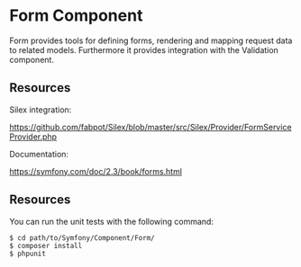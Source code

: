 Form Component
==============

Form provides tools for defining forms, rendering and mapping request data to
related models. Furthermore it provides integration with the Validation
component.

Resources
---------

Silex integration:

https://github.com/fabpot/Silex/blob/master/src/Silex/Provider/FormServiceProvider.php

Documentation:

https://symfony.com/doc/2.3/book/forms.html

Resources
---------

You can run the unit tests with the following command:

    $ cd path/to/Symfony/Component/Form/
    $ composer install
    $ phpunit
